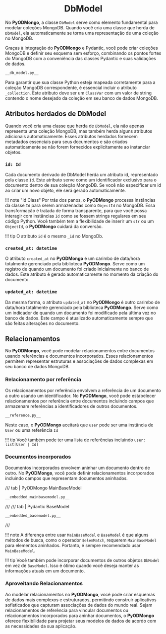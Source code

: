 # <center>DbModel</center>

No **PyODMongo**, a classe `DbModel` serve como elemento fundamental para modelar coleções MongoDB. Quando você cria uma classe que herda de `DbModel`, ela automaticamente se torna uma representação de uma coleção no MongoDB.

Graças à integração do **PyODMongo** e Pydantic, você pode criar coleções MongoDB e definir seu esquema sem esforço, combinando os pontos fortes do MongoDB com a conveniência das classes Pydantic e suas validações de dados.

```python
__db_model.py__
```

Para garantir que sua classe Python esteja mapeada corretamente para a coleção MongoDB correspondente, é essencial incluir o atributo `_collection`. Este atributo deve ser um `ClassVar` com um valor de string contendo o nome desejado da coleção em seu banco de dados MongoDB.

## Atributos herdados de DbModel

Quando você cria uma classe que herda de `DbModel`, ela não apenas representa uma coleção MongoDB, mas também herda alguns atributos adicionais automaticamente. Esses atributos herdados fornecem metadados essenciais para seus documentos e são criados automaticamente se não forem fornecidos explicitamente ao instanciar objetos.

### `id: Id`

Cada documento derivado de DbModel herda um atributo id, representado pela classe `Id`. Este atributo serve como um identificador exclusivo para o documento dentro de sua coleção MongoDB. Se você não especificar um id ao criar um novo objeto, ele será gerado automaticamente.

!!! note "Id Class"
    Por trás dos panos, o **PyODMongo** processa instâncias da classe `Id` para serem armazenadas como `ObjectId` no MongoDB. Essa transformação é tratada de forma transparente, para que você possa interagir com instâncias `Id` como se fossem strings regulares em seu código Python. Você também tem a flexibilidade de inserir um `str` ou um `ObjectId`, o **PyODMongo** cuidará da conversão.

!!! tip
    O atributo `id` é o mesmo `_id` no MongoDb.

### `created_at: datetime`

O atributo `created_at` no **PyODMongo** é um carimbo de data/hora totalmente gerenciado pela biblioteca **PyODMongo**. Serve como um registro de quando um documento foi criado inicialmente no banco de dados. Este atributo é gerado automaticamente no momento da criação do documento.

### `updated_at: datetime`

Da mesma forma, o atributo `updated_at` no **PyODMongo** é outro carimbo de data/hora totalmente gerenciado pela biblioteca **PyODMongo**. Serve como um indicador de quando um documento foi modificado pela última vez no banco de dados. Este campo é atualizado automaticamente sempre que são feitas alterações no documento.

## Relacionamentos

No **PyODMongo**, você pode modelar relacionamentos entre documentos usando referências e documentos incorporados. Esses relacionamentos permitem representar estruturas e associações de dados complexas em seu banco de dados MongoDB.

### Relacionamento por referência

Os relacionamentos por referência envolvem a referência de um documento a outro usando um identificador. No **PyODMongo**, você pode estabelecer relacionamentos por referência entre documentos incluindo campos que armazenam referências a identificadores de outros documentos.

```python hl_lines="15"
__reference.py__
```

Neste caso, o **PyODMongo** aceitará que `user` pode ser uma instância de `User` ou uma referência `Id`

!!! tip
    Você também pode ter uma lista de referências incluindo `user: list[User | Id]`

### Documentos incorporados

Documentos incorporados envolvem aninhar um documento dentro de outro. No **PyODMongo**, você pode definir relacionamentos incorporados incluindo campos que representam documentos aninhados.

/// tab | PyODMongo MainBaseModel
```python hl_lines="5"
__embedded_mainbasemodel.py__
```
///
/// tab | Pydantic BaseModel
```python hl_lines="6"
__embedded_basemodel.py__
```
///

!!! note
    A diferença entre usar `MainBaseModel` e `BaseModel` é que alguns métodos de busca, como o operador `$elemMatch`, requerem `MainBaseModel` para elementos aninhados. Portanto, é sempre recomendado usar `MainBaseModel`.

!!! tip
    Você também pode incorporar documentos de outros objetos `DbModel` em vez de `BaseModel`. Isso é ótimo quando você deseja manter as informações atuais em um documento.

### Aproveitando Relacionamentos

Ao modelar relacionamentos no **PyODMongo**, você pode criar esquemas de dados mais complexos e estruturados, permitindo construir aplicativos sofisticados que capturam associações de dados do mundo real. Sejam relacionamentos de referência para vincular documentos ou relacionamentos incorporados para aninhar documentos, o **PyODMongo** oferece flexibilidade para projetar seus modelos de dados de acordo com as necessidades da sua aplicação.